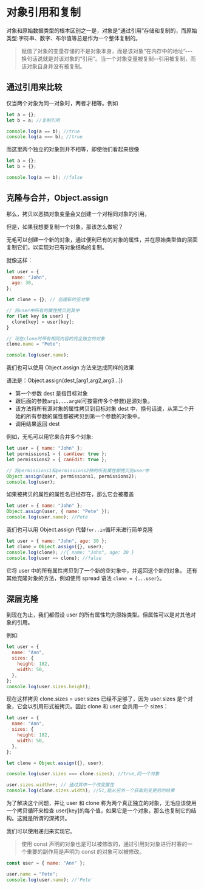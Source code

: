 # 对象引用和复制

对象和原始数据类型的根本区别之一是，对象是“通过引用”存储和复制的，而原始类型:字符串、数字、布尔值等总是作为一个整体复制的。

> 赋值了对象的变量存储的不是对象本身，而是该对象“在内存中的地址”---换句话说就是对该对象的“引用”。当一个对象变量被复制--引用被复制，而该对象自身并没有被复制。

## 通过引用来比较

仅当两个对象为同一对象时，两者才相等。例如

```javascript
let a = {};
let b = a; //复制引用

console.log(a == b); //true
console.log(a === b); //true
```

而这里两个独立的对象则并不相等，即使他们看起来很像

```javascript
let a = {};
let b = {};

console.log(a == b); //false
```

## 克隆与合并，Object.assign

那么，拷贝以恶搞对象变量会又创建一个对相同对象的引用，

但是，如果我想要复制一个对象，那该怎么做呢？

无毛可以创建一个新的对象，通过便利已有的对象的属性，并在原始类型值的层面复制它们，以实现对已有对象结构的复制。

就像这样：

```javascript
let user = {
  name: "John",
  age: 30,
};

let clone = {}; // 创建新的空对象

// 将user中所有的属性拷贝到其中
for (let key in user) {
  clone[key] = user[key];
}

// 现在clone时带有相同内容的完全独立的对象
clone.name = "Pete";

console.log(user.name);
```

我们也可以使用 Object.assign 方法来达成同样的效果

语法是：Object.assign(dest,[arg1,arg2,arg3...])

- 第一个参数 dest 是指目标对象
- 跟后面的参数`arg1,...argN`(可按需传多个参数)是源对象。
- 该方法将所有源对象的属性拷贝到目标对象 dest 中，换句话说，从第二个开始的所有参数的属性都被拷贝到第一个参数的对象中。
- 调用结果返回 dest

例如，无毛可以用它来合并多个对象:

```javascript
let user = { name: "John" };
let permissions1 = { canView: true };
let permissions2 = { canEdit: true };

// 将permissions1和permissions2种的所有属性都拷贝到user中
Object.assign(user, permissions1, permissions2);
console.log(user);
```

如果被拷贝的属性的属性名已经存在，那么它会被覆盖

```javascript
let user = { name: "John" };
Object.assign(user, { name: "Pete" });
console.log(user.name); //Pete
```

我们也可以用 Object.assign 代替`for..in`循环来进行简单克隆

```javascript
let user = { name: "John", age: 30 };
let clone = Object.assign({}, user);
console.log(clone); //{ name: "John", age: 30 }
console.log(user == clone); //false
```

它将 user 中的所有属性拷贝到了一个新的空对象中，并返回这个新的对象。
还有其他克隆对象的方法，例如使用 spread 语法 `clone = {...user}`。

## 深层克隆

到现在为止，我们都假设 user 的所有属性均为原始类型。但属性可以是对其他对象的引用。

例如:

```javascript
let user = {
  name: "Ann",
  sizes: {
    height: 182,
    width: 50,
  },
};
console.log(user.sizes.height);
```

现在这样拷贝 clone.sizes = user.sizes 已经不足够了，因为 user.sizes 是个对象，它会以引用形式被拷贝。因此 clone 和 user 会共用一个 sizes：

```javascript
let user = {
  name: "Ann",
  sizes: {
    height: 182,
    width: 50,
  },
};

let clone = Object.assign({}, user);

console.log(user.sizes === clone.sizes); //true,同一个对象

user.sizes.width++; // 通过其中一个改变属性
console.log(clone.sizes.width); //51,能从另外一个获取到变更后的结果
```

为了解决这个问题，并让 user 和 clone 称为两个真正独立的对象，无毛应该使用一个拷贝循环来检查 user[key]的每个值，如果它是一个对象，那么也复制它的结构。这就是所谓的深拷贝。

我们可以使用递归来实现它。

> 使用 const 声明的对象也是可以被修改的，通过引用对对象进行村春的一个重要的副作用是声明为 const 的对象可以被修改。

```javascript
const user = { name: "Ann" };

user.name = "Pete";
console.log(user.name); //'Pete'
```
